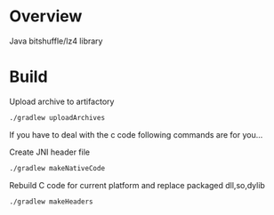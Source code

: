 # Overview
Java bitshuffle/lz4 library

# Build

Upload archive to artifactory

```bash
./gradlew uploadArchives
```

If you have to deal with the c code following commands are for you...

Create JNI header file
```bash
./gradlew makeNativeCode
```

Rebuild C code for current platform and replace packaged dll,so,dylib

```bash
./gradlew makeHeaders
```
